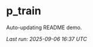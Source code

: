 # p_train

Auto-updating README demo.

<!--START_SECTION:status-->
_Last run: 2025-09-06 16:37 UTC_
<!--END_SECTION:status-->



































































































































































































































































































































































